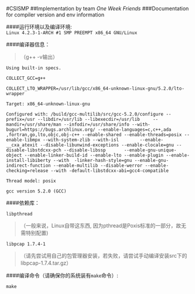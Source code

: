 #CSISMP
##Implementation by team *One Week Friends*
###Documentation for compiler version and env information

####运行环境以及编译环境:  
`Linux 4.2.3-1-ARCH #1 SMP PREEMPT x86_64 GNU/Linux`

####编译器信息：
>（g++ -v输出）  

`Using built-in specs.`  

`COLLECT_GCC=g++`  

`COLLECT_LTO_WRAPPER=/usr/lib/gcc/x86_64-unknown-linux-gnu/5.2.0/lto-wrapper`  

`Target: x86_64-unknown-linux-gnu` 

`Configured with: /build/gcc-multilib/src/gcc-5.2.0/configure --prefix=/usr --libdir=/usr/lib --libexecdir=/usr/lib     --mandir=/usr/share/man --infodir=/usr/share/info --with-bugurl=https://bugs.archlinux.org/ --enable-languages=c,c++,ada ,fortran,go,lto,objc,obj-c++ --enable-shared --enable-threads=posix --enable-libmpx --with-system-zlib --with-isl        --enable-__cxa_atexit --disable-libunwind-exceptions --enable-clocale=gnu --disable-libstdcxx-pch --disable-libssp       --enable-gnu-unique-object --enable-linker-build-id --enable-lto --enable-plugin --enable-install-libiberty --with  -linker-hash-style=gnu --enable-gnu-indirect-function --enable-multilib --disable-werror --enable-checking=release --with -default-libstdcxx-abi=gcc4-compatible`  

`Thread model: posix`  

`gcc version 5.2.0 (GCC) `  


####依赖库：  

`libpthread`  

>（一般来说，Linux自带这东西, 因为pthread是Poxis标准的一部分，故无需特别配置)  

`libpcap 1.7.4-1`    

>（请先尝试用自己的包管理器安装，若失败，请尝试手动编译安装src下的libpcap-1.7.4.tar.gz）  


####编译命令（请确保你的系统装有`make`命令）:  

`make`

